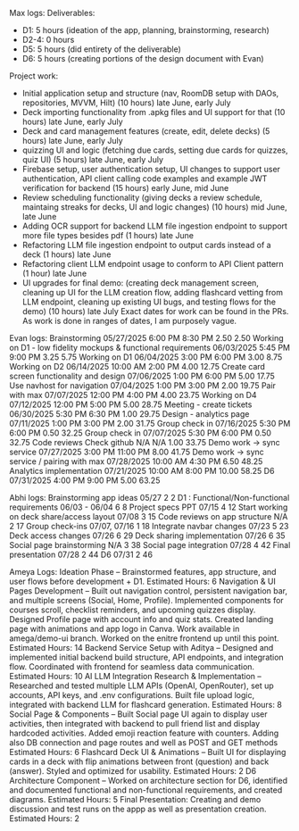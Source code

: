 Max logs:
Deliverables:
- D1: 5 hours (ideation of the app, planning, brainstorming, research)
- D2-4: 0 hours
- D5: 5 hours (did entirety of the deliverable)
- D6: 5 hours (creating portions of the design document with Evan)

Project work:
- Initial application setup and structure (nav, RoomDB setup with DAOs, repositories, MVVM, Hilt) (10 hours) late June, early July
- Deck importing functionality from .apkg files and UI support for that (10 hours) late June, early July
- Deck and card management features (create, edit, delete decks) (5 hours) late June, early July
- quizzing UI and logic (fetching due cards, setting due cards for quizzes, quiz UI) (5 hours) late June, early July
- Firebase setup, user authentication setup, UI changes to support user authentication, API client calling code examples and example JWT verification for backend (15 hours)  early June, mid June
- Review scheduling functionality (giving decks a review schedule, maintaing streaks for decks, UI and logic changes) (10 hours) mid June, late June
- Adding OCR support for backend LLM file ingestion endpoint to support more file types besides pdf (1 hours) late June
- Refactoring LLM file ingestion endpoint to output cards instead of a deck (1 hours) late June
- Refactoring client LLM endpoint usage to conform to API Client pattern (1 hour) late June
- UI upgrades for final demo: (creating deck management screen, cleaning up UI for the LLM creation flow, adding flashcard vetting from LLM endpoint, cleaning up existing UI bugs, and testing flows for the demo) (10 hours) late July
Exact dates for work can be found in the PRs. As work is done in ranges of dates, I am purposely vague.

Evan logs:
Brainstorming    05/27/2025    6:00 PM    8:30 PM    2.50    2.50
Working on D1 - low fidelity mockups & functional requirements    06/03/2025    5:45 PM    9:00 PM    3.25    5.75
Working on D1     06/04/2025    3:00 PM    6:00 PM    3.00    8.75
Working on D2    06/14/2025    10:00 AM    2:00 PM    4.00    12.75
Create card screen functionality and design    07/06/2025    1:00 PM    6:00 PM    5.00    17.75
Use navhost for navigation    07/04/2025    1:00 PM    3:00 PM    2.00    19.75
Pair with max    07/07/2025    12:00 PM    4:00 PM    4.00    23.75
Working on D4    07/12/2025    12:00 PM    5:00 PM    5.00    28.75
Meeting - create tickets    06/30/2025    5:30 PM    6:30 PM    1.00    29.75
Design - analytics page    07/11/2025    1:00 PM    3:00 PM    2.00    31.75
Group check in    07/16/2025    5:30 PM    6:00 PM    0.50    32.25
Group check in    07/07/2025    5:30 PM    6:00 PM    0.50    32.75
Code reviews    Check github    N/A    N/A    1.00    33.75
Demo work -> sync service    07/27/2025    3:00 PM    11:00 PM    8.00    41.75
Demo work  -> sync service / pairing with max    07/28/2025    10:00 AM    4:30 PM    6.50    48.25
Analytics implementation     07/21/2025    10:00 AM    8:00 PM    10.00    58.25
D6    07/31/2025    4:00 PM    9:00 PM    5.00    63.25

Abhi logs:
Brainstorming app ideas                          05/27            2       2
D1 : Functional/Non-functional requirements      06/03 - 06/04    6       8
Project specs PPT                                07/15            4       12
Start working on deck share/access layout        07/08            3       15
Code reviews on app structure                    N/A              2       17
Group check-ins                                  07/07, 07/16     1       18
Integrate navbar changes                         07/23            5       23
Deck access changes                              07/26            6       29
Deck sharing implementation                      07/26            6       35
Social page brainstorming                        N/A              3       38
Social page integration                          07/28            4       42
Final presentation                               07/28            2       44
D6                                               07/31            2       46

Ameya Logs:
Ideation Phase – Brainstormed features, app structure, and user flows before development + D1.
Estimated Hours: 6
Navigation & UI Pages Development – Built out navigation control, persistent navigation bar, and multiple screens (Social, Home, Profile). Implemented components for courses scroll, checklist reminders, and upcoming quizzes display. Designed Profile page with account info and quiz stats. Created landing page with animations and app logo in Canva. Work available in amega/demo-ui branch. Worked on the enitre frontend up until this point.
Estimated Hours: 14
Backend Service Setup with Aditya – Designed and implemented initial backend build structure, API endpoints, and integration flow. Coordinated with frontend for seamless data communication. 
Estimated Hours: 10
AI LLM Integration Research & Implementation – Researched and tested multiple LLM APIs (OpenAI, OpenRouter), set up accounts, API keys, and .env configurations. Built file upload logic, integrated with backend LLM for flashcard generation.
Estimated Hours: 8
Social Page & Components – Built Social page UI again to display user activities, then integrated with backend to pull friend list and display hardcoded activities. Added emoji reaction feature with counters. Adding also DB connection and page routes and well as POST and GET methods
Estimated Hours: 6
Flashcard Deck UI & Animations – Built UI for displaying cards in a deck with flip animations between front (question) and back (answer). Styled and optimized for usability.
Estimated Hours: 2
D6 Architecture Component – Worked on architecture section for D6, identified and documented functional and non-functional requirements, and created diagrams.
Estimated Hours: 5
Final Presentation: Creating and demo discussion and test runs on the appp as well as presentation creation.
Estimated Hours: 2


